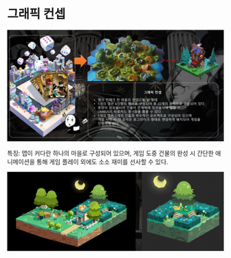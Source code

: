 # 그래픽 컨셉

![](<../../.gitbook/assets/캡처 (9).PNG>)

특징: 맵이 커다란 하나의 마을로 구성되어 있으며, 게임 도중 건물의 완성 시 간단한 애니메이션을 통해 게임 플레이 외에도 소소 재미를 선사할 수 있다.

![](<../../.gitbook/assets/캡처 (12).PNG>)

